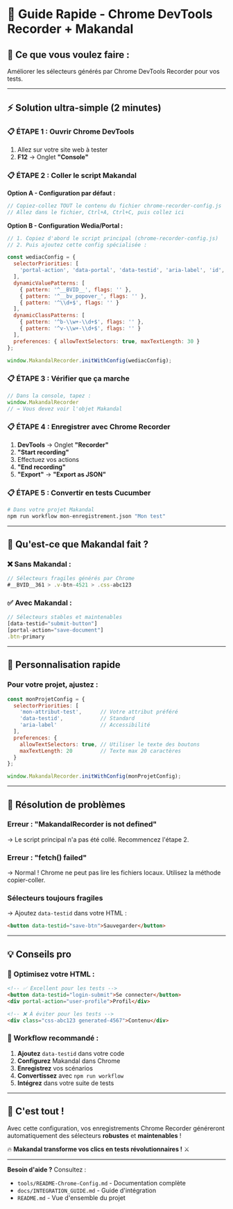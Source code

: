 # 🚀 Guide Rapide - Chrome DevTools Recorder + Makandal

## 🎯 **Ce que vous voulez faire :**
Améliorer les sélecteurs générés par Chrome DevTools Recorder pour vos tests.

---

## ⚡ **Solution ultra-simple (2 minutes)**

### **📋 ÉTAPE 1** : Ouvrir Chrome DevTools
1. Allez sur votre site web à tester
2. **F12** → Onglet **"Console"**

### **📋 ÉTAPE 2** : Coller le script Makandal

**Option A - Configuration par défaut :**
```javascript
// Copiez-collez TOUT le contenu du fichier chrome-recorder-config.js
// Allez dans le fichier, Ctrl+A, Ctrl+C, puis collez ici
```

**Option B - Configuration Wedia/Portal :**
```javascript
// 1. Copiez d'abord le script principal (chrome-recorder-config.js)
// 2. Puis ajoutez cette config spécialisée :

const wediacConfig = {
  selectorPriorities: [
    'portal-action', 'data-portal', 'data-testid', 'aria-label', 'id', 'class'
  ],
  dynamicValuePatterns: [
    { pattern: '^__BVID__', flags: '' },
    { pattern: '^__bv_popover_', flags: '' },
    { pattern: '^\\d+$', flags: '' }
  ],
  dynamicClassPatterns: [
    { pattern: '^b-\\w+-\\d+$', flags: '' },
    { pattern: '^v-\\w+-\\d+$', flags: '' }
  ],
  preferences: { allowTextSelectors: true, maxTextLength: 30 }
};

window.MakandalRecorder.initWithConfig(wediacConfig);
```

### **📋 ÉTAPE 3** : Vérifier que ça marche
```javascript
// Dans la console, tapez :
window.MakandalRecorder
// → Vous devez voir l'objet Makandal
```

### **📋 ÉTAPE 4** : Enregistrer avec Chrome Recorder
1. **DevTools** → Onglet **"Recorder"**
2. **"Start recording"**
3. Effectuez vos actions
4. **"End recording"**
5. **"Export"** → **"Export as JSON"**

### **📋 ÉTAPE 5** : Convertir en tests Cucumber
```bash
# Dans votre projet Makandal
npm run workflow mon-enregistrement.json "Mon test"
```

---

## 🎯 **Qu'est-ce que Makandal fait ?**

### **❌ Sans Makandal :**
```javascript
// Sélecteurs fragiles générés par Chrome
#__BVID__361 > .v-btn-4521 > .css-abc123
```

### **✅ Avec Makandal :**
```javascript
// Sélecteurs stables et maintenables
[data-testid="submit-button"]
[portal-action="save-document"]
.btn-primary
```

---

## 🔧 **Personnalisation rapide**

### **Pour votre projet, ajustez :**
```javascript
const monProjetConfig = {
  selectorPriorities: [
    'mon-attribut-test',      // Votre attribut préféré
    'data-testid',            // Standard
    'aria-label'              // Accessibilité
  ],
  preferences: {
    allowTextSelectors: true, // Utiliser le texte des boutons
    maxTextLength: 20         // Texte max 20 caractères
  }
};

window.MakandalRecorder.initWithConfig(monProjetConfig);
```

---

## 🚨 **Résolution de problèmes**

### **Erreur : "MakandalRecorder is not defined"**
→ Le script principal n'a pas été collé. Recommencez l'étape 2.

### **Erreur : "fetch() failed"**
→ Normal ! Chrome ne peut pas lire les fichiers locaux. Utilisez la méthode copier-coller.

### **Sélecteurs toujours fragiles**
→ Ajoutez `data-testid` dans votre HTML :
```html
<button data-testid="save-btn">Sauvegarder</button>
```

---

## 💡 **Conseils pro**

### **🎯 Optimisez votre HTML :**
```html
<!-- ✅ Excellent pour les tests -->
<button data-testid="login-submit">Se connecter</button>
<div portal-action="user-profile">Profil</div>

<!-- ❌ À éviter pour les tests -->
<div class="css-abc123 generated-4567">Contenu</div>
```

### **🔄 Workflow recommandé :**
1. **Ajoutez** `data-testid` dans votre code
2. **Configurez** Makandal dans Chrome
3. **Enregistrez** vos scénarios
4. **Convertissez** avec `npm run workflow`
5. **Intégrez** dans votre suite de tests

---

## 🎉 **C'est tout !**

Avec cette configuration, vos enregistrements Chrome Recorder généreront automatiquement des sélecteurs **robustes** et **maintenables** !

🔥 **Makandal transforme vos clics en tests révolutionnaires !** ⚔️

---

**Besoin d'aide ?** Consultez :
- `tools/README-Chrome-Config.md` - Documentation complète
- `docs/INTEGRATION_GUIDE.md` - Guide d'intégration
- `README.md` - Vue d'ensemble du projet
